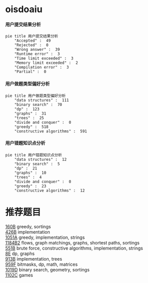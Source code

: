 # oisdoaiu

<!-- tabs:start -->



#### **用户提交结果分析**

```mermaid
pie title 用户提交结果分析
    "Accepted" :  49
    "Rejected" :  0
    "Wrong answer" :  39
    "Runtime error" :  3
    "Time limit exceeded" :  3
    "Memory limit exceeded" :  2
    "Compilation error" :  3
    "Partial" :  0
```

#### **用户做题类型偏好分析**

```mermaid
pie title 用户做题类型偏好分析
    "data structures" :  111
    "binary search" :  70
    "dp" :  123
    "graphs" :  31
    "trees" :  25
    "divide and conquer" :  0
    "greedy" :  518
    "constructive algorithms" :  591
```
#### **用户错题知识点分析**

```mermaid
pie title 用户错题知识点分析
    "data structures" :  12
    "binary search" :  5
    "dp" :  21
    "graphs" :  10
    "trees" :  4
    "divide and conquer" :  0
    "greedy" :  23
    "constructive algorithms" :  12
```



<!-- tabs:end -->
# 推荐题目
[160B](https://codeforces.com/contest/160/problem/B)		greedy,
                        sortings		  
[426B](https://codeforces.com/contest/426/problem/B)		implementation		  
[1051A](https://codeforces.com/contest/1051/problem/A)		greedy,
                        implementation,
                        strings		  
[1184B2](https://codeforces.com/contest/1184B/problem/2)		flows,
                        graph matchings,
                        graphs,
                        shortest paths,
                        sortings		  
[551B](https://codeforces.com/contest/551/problem/B)		brute force,
                        constructive algorithms,
                        implementation,
                        strings		  
[8E](https://codeforces.com/contest/8/problem/E)		dp,
                        graphs		  
[913B](https://codeforces.com/contest/913/problem/B)		implementation,
                        trees		  
[959F](https://codeforces.com/contest/959/problem/F)		bitmasks,
                        dp,
                        math,
                        matrices		  
[1019D](https://codeforces.com/contest/1019/problem/D)		binary search,
                        geometry,
                        sortings		  
[1102C](https://codeforces.com/contest/1102/problem/C)		games		  
